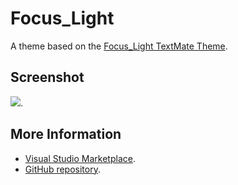 # Focus_Light

A theme based on the [Focus_Light TextMate Theme](http://colorsublime.com/theme/Focus_Light).


## Screenshot
![](https://raw.githubusercontent.com/gerane/VSCodeThemes/master/gerane.Theme-Focus_Light/screenshot.png).


## More Information
* [Visual Studio Marketplace](https://marketplace.visualstudio.com/items/gerane.Theme-FocusLight).
* [GitHub repository](https://github.com/gerane/VSCodeThemes).
